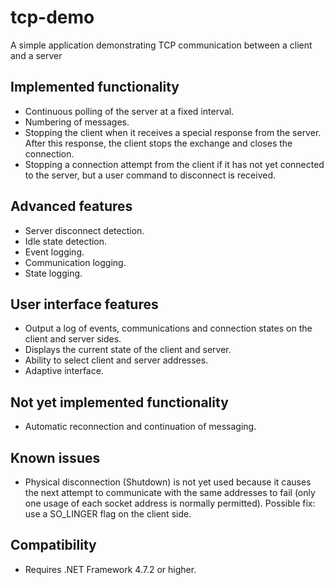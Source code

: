 # tcp-demo
A simple application demonstrating TCP communication between a client and a server

## Implemented functionality
- Continuous polling of the server at a fixed interval.
- Numbering of messages.
- Stopping the client when it receives a special response from the server. After this response, the client stops the exchange and closes the connection.
- Stopping a connection attempt from the client if it has not yet connected to the server, but a user command to disconnect is received.
## Advanced features
- Server disconnect detection.
- Idle state detection.
- Event logging.
- Communication logging.
- State logging.
## User interface features
- Output a log of events, communications and connection states on the client and server sides.
- Displays the current state of the client and server.
- Ability to select client and server addresses.
- Adaptive interface.
## Not yet implemented functionality
- Automatic reconnection and continuation of messaging.
## Known issues
- Physical disconnection (Shutdown) is not yet used because it causes the next attempt to communicate with the same addresses to fail (only one usage of each socket address is normally permitted). Possible fix: use a SO_LINGER flag on the client side.
## Compatibility
- Requires .NET Framework 4.7.2 or higher.
